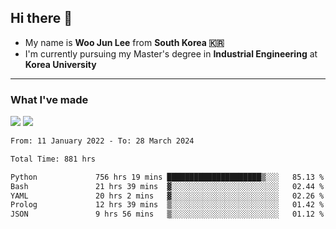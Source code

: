 ## Hi there 👋

- My name is **Woo Jun Lee** from **South Korea 🇰🇷**
- I'm currently pursuing my Master's degree in **Industrial Engineering** at **Korea University**

---

### What I've made

<a href="https://share.streamlit.io/tomtom1103/kuiai_hackathon_2022/main/JL_app.py"><img src="https://img.shields.io/badge/Journey Lee-161B22?style=for-the-badge&logo=streamlit&logoColor=FF4B4B"/></a> <a href="https://jeon-100.github.io/Dangzang/"><img src="https://img.shields.io/badge/당신을 위한 장학금, 당장!-161B22?style=for-the-badge&logo=react&logoColor=#61DAFB"/></a>

<!--START_SECTION:waka-->

```txt
From: 11 January 2022 - To: 28 March 2024

Total Time: 881 hrs

Python             756 hrs 19 mins █████████████████████▒░░░   85.13 %
Bash               21 hrs 39 mins  ▓░░░░░░░░░░░░░░░░░░░░░░░░   02.44 %
YAML               20 hrs 2 mins   ▓░░░░░░░░░░░░░░░░░░░░░░░░   02.26 %
Prolog             12 hrs 39 mins  ▒░░░░░░░░░░░░░░░░░░░░░░░░   01.42 %
JSON               9 hrs 56 mins   ▒░░░░░░░░░░░░░░░░░░░░░░░░   01.12 %
```

<!--END_SECTION:waka-->
